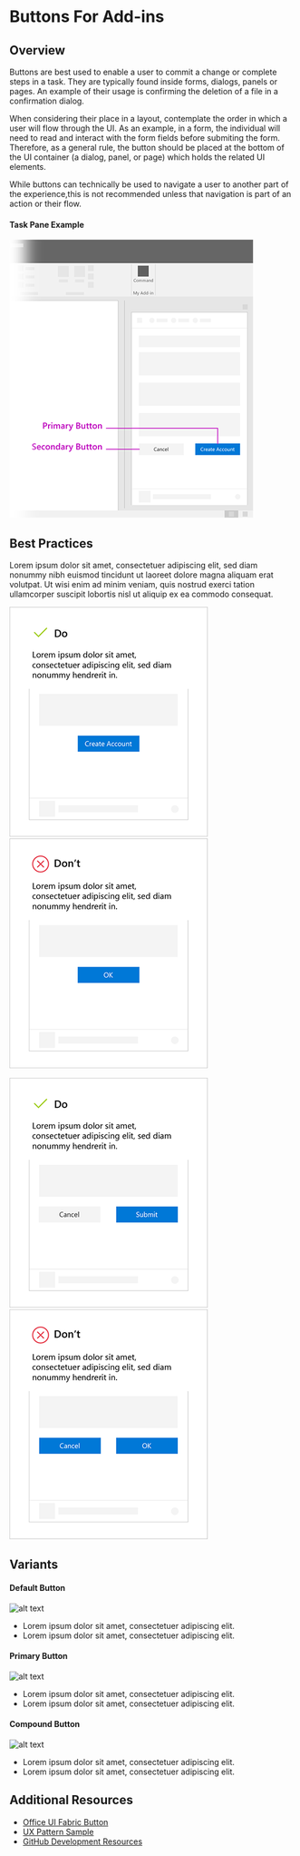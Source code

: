 # Buttons For Add-ins

## Overview

Buttons are best used to enable a user to commit a change or complete steps in a task. They are typically found inside forms, dialogs, panels or pages. An example of their usage is confirming the deletion of a file in a confirmation dialog.

When considering their place in a layout, contemplate the order in which a user will flow through the UI. As an example, in a form, the individual will need to read and interact with the form fields before submiting the form. Therefore, as a general rule, the button should be placed at the bottom of the UI container (a dialog, panel, or page) which holds the related UI elements.

While buttons can technically be used to navigate a user to another part of the experience,this is not recommended unless that navigation is part of an action or their flow.
  
#### Task Pane Example

![alt text](../../images/exampleButtonEdit@430.png)

## Best Practices

Lorem ipsum dolor sit amet, consectetuer adipiscing elit, sed diam nonummy nibh euismod tincidunt ut laoreet dolore magna aliquam erat volutpat. Ut wisi enim ad minim veniam, quis nostrud exerci tation ullamcorper suscipit lobortis nisl ut aliquip ex ea commodo consequat.  

![alt text](../../images/do-01@350.png)
![alt text](../../images/dont-01@350.png)

![alt text](../../images/do-02@350.png)
![alt text](../../images/dont-02@350.png)



## Variants

#### Default Button
![alt text](../../images/default.png)
* Lorem ipsum dolor sit amet, consectetuer adipiscing elit.
* Lorem ipsum dolor sit amet, consectetuer adipiscing elit.

#### Primary Button
![alt text](../../images/primary.png)
* Lorem ipsum dolor sit amet, consectetuer adipiscing elit.
* Lorem ipsum dolor sit amet, consectetuer adipiscing elit.

#### Compound Button
![alt text](../../images/compound.png)
* Lorem ipsum dolor sit amet, consectetuer adipiscing elit.
* Lorem ipsum dolor sit amet, consectetuer adipiscing elit.

## Additional Resources
* [Office UI Fabric Button](https://dev.office.com/fabric#/components/button)
* [UX Pattern Sample](https://office.visualstudio.com/DefaultCollection/OC/_git/GettingStarted-FabricReact)
* [GitHub Development Resources](https://github.com/OfficeDev/Office-Add-in-UX-Design-Patterns-Code)